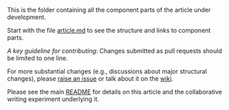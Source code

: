This is the folder containing all the component parts of the article under development.

Start with the file [article.md](https://github.com/ASU-CPI/honest-pi/blob/master/article/article.md) to see the structure and links to component parts. 

*A key guideline for contributing*: Changes submitted as pull requests should be limited to one line. 

For more substantial changes (e.g., discussions about major structural changes), please [raise an issue](https://github.com/ASU-CPI/honest-pi/issues) or talk about it on the [wiki](https://github.com/ASU-CPI/honest-pi/wiki).

Please see the main [README](https://github.com/ASU-CPI/honest-pi/blob/master/README.md) for details on this article and the collaborative writing experiment underlying it.

